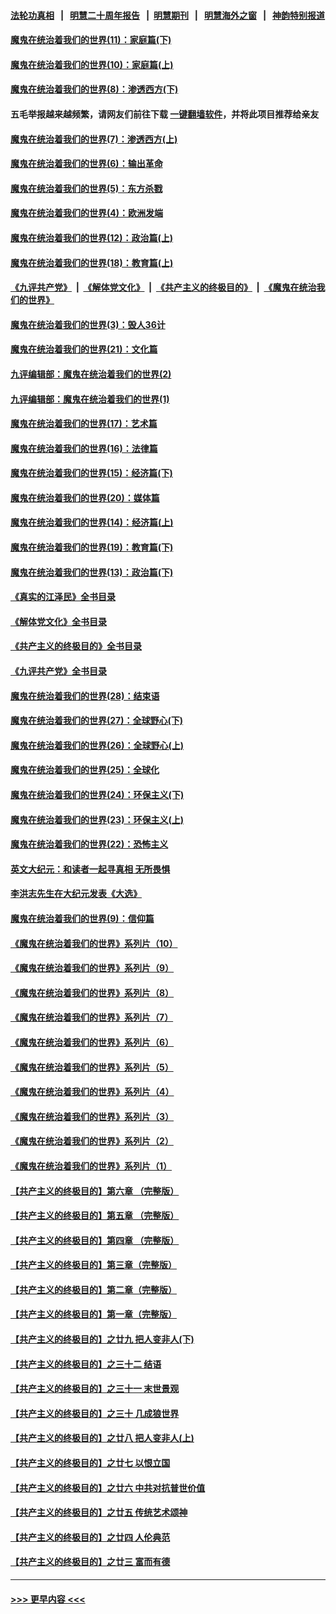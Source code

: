 #### [法轮功真相](https://github.com/gfw-breaker/truth/blob/master/README.md?t=0) &nbsp;&nbsp;|&nbsp;&nbsp; [明慧二十周年报告](https://github.com/gfw-breaker/mh-reports/blob/master/README.md?t=0) &nbsp;&nbsp;|&nbsp;&nbsp;[明慧期刊](https://github.com/gfw-breaker/mh-qikan) &nbsp;&nbsp;|&nbsp;&nbsp; [明慧海外之窗](https://github.com/gfw-breaker/mh-news/blob/master/README.md?t=0) &nbsp;&nbsp;|&nbsp;&nbsp; [神韵特别报道](https://github.com/gfw-breaker/mh-news/blob/master/shenyun.md?t=0)
#### [魔鬼在统治着我们的世界(11)：家庭篇(下)](../pages/nsc422/n10440961.md?t=12130601) 
#### [魔鬼在统治着我们的世界(10)：家庭篇(上)](../pages/nsc422/n10435448.md?t=12130601) 
#### [魔鬼在统治着我们的世界(8)：渗透西方(下)](../pages/nsc422/n10429603.md?t=12130601) 
#### 五毛举报越来越频繁，请网友们前往下载 [一键翻墙软件](https://github.com/gfw-breaker/ssr-accounts)，并将此项目推荐给亲友
#### [魔鬼在统治着我们的世界(7)：渗透西方(上)](../pages/nsc422/n10426013.md?t=12130601) 
#### [魔鬼在统治着我们的世界(6)：输出革命](../pages/nsc422/n10421536.md?t=12130601) 
#### [魔鬼在统治着我们的世界(5)：东方杀戮](../pages/nsc422/n10417707.md?t=12130601) 
#### [魔鬼在统治着我们的世界(4)：欧洲发端](../pages/nsc422/n10414890.md?t=12130601) 
#### [魔鬼在统治着我们的世界(12)：政治篇(上)](../pages/nsc422/n10444576.md?t=12130601) 
#### [魔鬼在统治着我们的世界(18)：教育篇(上)](../pages/nsc422/n10526970.md?t=12130601) 
#### [《九评共产党》](https://github.com/begood0513/9ping.md/blob/master/README.md) &nbsp;|&nbsp; [《解体党文化》](../../../../jtdwh.md/blob/master/README.md)  &nbsp;|&nbsp; [《共产主义的终极目的》](../../../../gczydzjmd.md/blob/master/README.md) &nbsp;|&nbsp; [《魔鬼在统治我们的世界》](../../../../mgztzwmdsj.md/blob/master/README.md) 
#### [魔鬼在统治着我们的世界(3)：毁人36计](../pages/nsc422/n10411583.md?t=12130601) 
#### [魔鬼在统治着我们的世界(21)：文化篇](../pages/nsc422/n10597706.md?t=12130601) 
#### [九评编辑部：魔鬼在统治着我们的世界(2)](../pages/nsc422/n10410036.md?t=12130601) 
#### [九评编辑部：魔鬼在统治着我们的世界(1)](../pages/nsc422/n10406825.md?t=12130601) 
#### [魔鬼在统治着我们的世界(17)：艺术篇](../pages/nsc422/n10499093.md?t=12130601) 
#### [魔鬼在统治着我们的世界(16)：法律篇](../pages/nsc422/n10485969.md?t=12130601) 
#### [魔鬼在统治着我们的世界(15)：经济篇(下)](../pages/nsc422/n10469975.md?t=12130601) 
#### [魔鬼在统治着我们的世界(20)：媒体篇](../pages/nsc422/n10586579.md?t=12130601) 
#### [魔鬼在统治着我们的世界(14)：经济篇(上)](../pages/nsc422/n10457370.md?t=12130601) 
#### [魔鬼在统治着我们的世界(19)：教育篇(下)](../pages/nsc422/n10564808.md?t=12130601) 
#### [魔鬼在统治着我们的世界(13)：政治篇(下)](../pages/nsc422/n10448270.md?t=12130601) 
#### [《真实的江泽民》全书目录](../pages/nsc422/n13721399.md?t=12130601) 
#### [《解体党文化》全书目录](../pages/nsc422/n13721157.md?t=12130601) 
#### [《共产主义的终极目的》全书目录](../pages/nsc422/n13721048.md?t=12130601) 
#### [《九评共产党》全书目录](../pages/nsc422/n13708085.md?t=12130601) 
#### [魔鬼在统治着我们的世界(28)：结束语](../pages/nsc422/n10936246.md?t=12130601) 
#### [魔鬼在统治着我们的世界(27)：全球野心(下)](../pages/nsc422/n10928319.md?t=12130601) 
#### [魔鬼在统治着我们的世界(26)：全球野心(上)](../pages/nsc422/n10900318.md?t=12130601) 
#### [魔鬼在统治着我们的世界(25)：全球化](../pages/nsc422/n10788205.md?t=12130601) 
#### [魔鬼在统治着我们的世界(24)：环保主义(下)](../pages/nsc422/n10695307.md?t=12130601) 
#### [魔鬼在统治着我们的世界(23)：环保主义(上)](../pages/nsc422/n10688613.md?t=12130601) 
#### [魔鬼在统治着我们的世界(22)：恐怖主义](../pages/nsc422/n10614727.md?t=12130601) 
#### [英文大纪元：和读者一起寻真相 无所畏惧](../pages/nsc422/n12542027.md?t=12130601) 
#### [李洪志先生在大纪元发表《大选》](../pages/nsc422/n12534746.md?t=12130601) 
#### [魔鬼在统治着我们的世界(9)：信仰篇](../pages/nsc422/n10432159.md?t=12130601) 
#### [《魔鬼在统治着我们的世界》系列片（10）](../pages/nsc422/n12292670.md?t=12130601) 
#### [《魔鬼在统治着我们的世界》系列片（9）](../pages/nsc422/n12290859.md?t=12130601) 
#### [《魔鬼在统治着我们的世界》系列片（8）](../pages/nsc422/n12287445.md?t=12130601) 
#### [《魔鬼在统治着我们的世界》系列片（7）](../pages/nsc422/n12283425.md?t=12130601) 
#### [《魔鬼在统治着我们的世界》系列片（6）](../pages/nsc422/n12282314.md?t=12130601) 
#### [《魔鬼在统治着我们的世界》系列片（5）](../pages/nsc422/n12281419.md?t=12130601) 
#### [《魔鬼在统治着我们的世界》系列片（4）](../pages/nsc422/n12274024.md?t=12130601) 
#### [《魔鬼在统治着我们的世界》系列片（3）](../pages/nsc422/n12271322.md?t=12130601) 
#### [《魔鬼在统治着我们的世界》系列片（2）](../pages/nsc422/n12269049.md?t=12130601) 
#### [《魔鬼在统治着我们的世界》系列片（1）](../pages/nsc422/n12267575.md?t=12130601) 
#### [【共产主义的终极目的】第六章 （完整版）](../pages/nsc422/n11428913.md?t=12130601) 
#### [【共产主义的终极目的】第五章 （完整版）](../pages/nsc422/n11428912.md?t=12130601) 
#### [【共产主义的终极目的】第四章 （完整版）](../pages/nsc422/n11428907.md?t=12130601) 
#### [【共产主义的终极目的】第三章（完整版）](../pages/nsc422/n11428848.md?t=12130601) 
#### [【共产主义的终极目的】第二章（完整版）](../pages/nsc422/n11428831.md?t=12130601) 
#### [【共产主义的终极目的】第一章（完整版）](../pages/nsc422/n11417651.md?t=12130601) 
#### [【共产主义的终极目的】之廿九 把人变非人(下)](../pages/nsc422/n11344140.md?t=12130601) 
#### [【共产主义的终极目的】之三十二 结语](../pages/nsc422/n11360535.md?t=12130601) 
#### [【共产主义的终极目的】之三十一 末世景观](../pages/nsc422/n11351129.md?t=12130601) 
#### [【共产主义的终极目的】之三十 几成狼世界](../pages/nsc422/n11348280.md?t=12130601) 
#### [【共产主义的终极目的】之廿八 把人变非人(上)](../pages/nsc422/n11340492.md?t=12130601) 
#### [【共产主义的终极目的】之廿七 以恨立国](../pages/nsc422/n11336944.md?t=12130601) 
#### [【共产主义的终极目的】之廿六 中共对抗普世价值](../pages/nsc422/n11324785.md?t=12130601) 
#### [【共产主义的终极目的】之廿五 传统艺术颂神](../pages/nsc422/n11296396.md?t=12130601) 
#### [【共产主义的终极目的】之廿四 人伦典范](../pages/nsc422/n11296397.md?t=12130601) 
#### [【共产主义的终极目的】之廿三 富而有德](../pages/nsc422/n11283598.md?t=12130601) 

----
#### [ >>> 更早内容 <<< ](../indexes/nsc422-earlier.md)
